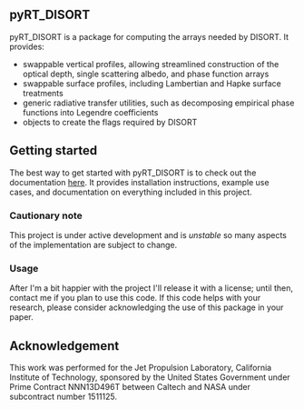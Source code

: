 ## pyRT_DISORT
pyRT_DISORT is a package for computing the arrays needed by DISORT. It 
provides:
* swappable vertical profiles, allowing streamlined construction of the
optical depth, single scattering albedo, and phase function arrays
* swappable surface profiles, including Lambertian and Hapke surface treatments
* generic radiative transfer utilities, such as decomposing empirical phase
functions into Legendre coefficients
* objects to create the flags required by DISORT
  
## Getting started
The best way to get started with pyRT_DISORT is to check out the documentation 
[here](https://kconnour.github.io/pyRT_DISORT/). It provides installation
instructions, example use cases, and documentation on everything included in
this project.

### Cautionary note
This project is under active development and is _unstable_ so many aspects of
the implementation are subject to change.

### Usage
After I'm a bit happier with the project I'll release it with a license; until
then, contact me if you plan to use this code. If this code helps with your 
research, please consider acknowledging the use of this package in your paper.

## Acknowledgement
This work was performed for the Jet Propulsion Laboratory, California Institute 
of Technology, sponsored by the United States Government under Prime Contract 
NNN13D496T between Caltech and NASA under subcontract number 1511125.